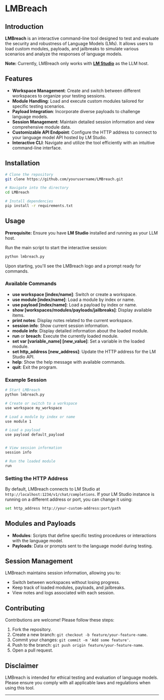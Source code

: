 # LMBreach

## Introduction

**LMBreach** is an interactive command-line tool designed to test and evaluate the security and robustness of Language Models (LMs). It allows users to load custom modules, payloads, and jailbreaks to simulate various scenarios and analyze the responses of language models.

**Note:** Currently, LMBreach only works with **[LM Studio](https://lmstudio.ai/)** as the LLM host.

## Features

- **Workspace Management**: Create and switch between different workspaces to organize your testing sessions.
- **Module Handling**: Load and execute custom modules tailored for specific testing scenarios.
- **Payload Integration**: Incorporate diverse payloads to challenge language models.
- **Session Management**: Maintain detailed session information and view comprehensive module data.
- **Customizable API Endpoint**: Configure the HTTP address to connect to your language model API hosted by LM Studio.
- **Interactive CLI**: Navigate and utilize the tool efficiently with an intuitive command-line interface.

## Installation

```bash
# Clone the repository
git clone https://github.com/yourusername/LMBreach.git

# Navigate into the directory
cd LMBreach

# Install dependencies
pip install -r requirements.txt
```

## Usage

**Prerequisite:** Ensure you have **LM Studio** installed and running as your LLM host.

Run the main script to start the interactive session:

```bash
python lmbreach.py
```

Upon starting, you'll see the LMBreach logo and a prompt ready for commands.

### Available Commands

- **use workspace [index/name]**: Switch or create a workspace.
- **use module [index/name]**: Load a module by index or name.
- **use payload [index/name]**: Load a payload by index or name.
- **show [workspaces/modules/payloads/jailbreaks]**: Display available items.
- **print notes**: Display notes related to the current workspace.
- **session info**: Show current session information.
- **module info**: Display detailed information about the loaded module.
- **run** or **breach**: Execute the currently loaded module.
- **set var [variable_name] [new_value]**: Set a variable in the loaded module.
- **set http_address [new_address]**: Update the HTTP address for the LM Studio API.
- **help**: Show the help message with available commands.
- **quit**: Exit the program.

### Example Session

```bash
# Start LMBreach
python lmbreach.py

# Create or switch to a workspace
use workspace my_workspace

# Load a module by index or name
use module 1

# Load a payload
use payload default_payload


# View session information
session info

# Run the loaded module
run
```

### Setting the HTTP Address

By default, LMBreach connects to LM Studio at `http://localhost:1234/v1/chat/completions`. If your LM Studio instance is running on a different address or port, you can change it using:

```bash
set http_address http://your-custom-address:port/path
```

## Modules and Payloads

- **Modules**: Scripts that define specific testing procedures or interactions with the language model.
- **Payloads**: Data or prompts sent to the language model during testing.


## Session Management

LMBreach maintains session information, allowing you to:

- Switch between workspaces without losing progress.
- Keep track of loaded modules, payloads, and jailbreaks.
- View notes and logs associated with each session.

## Contributing

Contributions are welcome! Please follow these steps:

1. Fork the repository.
2. Create a new branch: `git checkout -b feature/your-feature-name`.
3. Commit your changes: `git commit -m 'Add some feature'`.
4. Push to the branch: `git push origin feature/your-feature-name`.
5. Open a pull request.

## Disclaimer

LMBreach is intended for ethical testing and evaluation of language models. Please ensure you comply with all applicable laws and regulations when using this tool.

---

